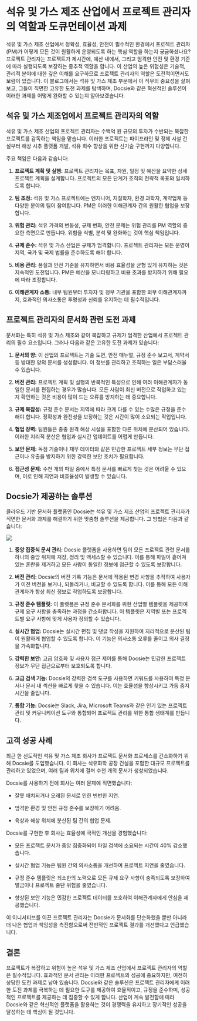 # 석유 및 가스 제조 산업에서 프로젝트 관리자의 역할과 도큐먼테이션 과제

석유 및 가스 제조 산업에서 정확성, 효율성, 안전이 필수적인 환경에서 프로젝트 관리자(PM)가 어떻게 모든 것이 원활하게 운영되도록 하는 핵심 역할을 하는지 궁금하셨나요? 프로젝트 관리자는 프로젝트가 제시간에, 예산 내에서, 그리고 엄격한 안전 및 환경 기준에 따라 실행되도록 보장하는 중추적 역할을 합니다. 이 산업의 높은 위험성은 기술적, 관리적 분야에 대한 깊은 이해를 요구하므로 프로젝트 관리자의 역할은 도전적이면서도 보람이 있습니다. 이 블로그에서는 석유 및 가스 제조 부문에서 이 직무의 중요성을 살펴보고, 그들이 직면한 고유한 도전 과제를 탐색하며, Docsie와 같은 혁신적인 솔루션이 이러한 과제를 어떻게 완화할 수 있는지 알아보겠습니다.

## 석유 및 가스 제조업에서 프로젝트 관리자의 역할

석유 및 가스 제조 산업의 프로젝트 관리자는 수백억 원 규모의 투자가 수반되는 복잡한 프로젝트를 감독하는 책임을 맡습니다. 이러한 프로젝트는 파이프라인 및 정제 시설 건설부터 해상 시추 플랫폼 개발, 석유 회수 향상을 위한 신기술 구현까지 다양합니다.

주요 책임은 다음과 같습니다:

1. **프로젝트 계획 및 실행:** 프로젝트 관리자는 목표, 자원, 일정 및 예산을 요약한 상세 프로젝트 계획을 설계합니다. 프로젝트의 모든 단계가 조직의 전략적 목표와 일치하도록 합니다.

2. **팀 조정:** 석유 및 가스 프로젝트에는 엔지니어, 지질학자, 환경 과학자, 계약업체 등 다양한 분야의 팀이 참여합니다. PM은 이러한 이해관계자 간의 원활한 협업을 보장합니다.

3. **위험 관리:** 석유 가격의 변동성, 규제 변화, 안전 문제는 위험 관리를 PM 역할의 중요한 측면으로 만듭니다. 위험을 식별, 분석 및 완화하는 것이 핵심 책임입니다.

4. **규제 준수:** 석유 및 가스 산업은 규제가 엄격합니다. 프로젝트 관리자는 모든 운영이 지역, 국가 및 국제 법률을 준수하도록 해야 합니다.

5. **비용 관리:** 품질과 안전 기준을 유지하면서 비용 효율성을 균형 있게 유지하는 것은 지속적인 도전입니다. PM은 예산을 모니터링하고 비용 초과를 방지하기 위해 필요에 따라 조정합니다.

6. **이해관계자 소통:** 내부 팀원부터 투자자 및 정부 기관을 포함한 외부 이해관계자까지, 효과적인 의사소통은 투명성과 신뢰를 유지하는 데 필수적입니다.

## 프로젝트 관리자의 문서화 관련 도전 과제

문서화는 특히 석유 및 가스 제조와 같이 복잡하고 규제가 엄격한 산업에서 프로젝트 관리의 필수 요소입니다. 그러나 다음과 같은 고유한 도전 과제가 있습니다:

1. **문서의 양:** 이 산업의 프로젝트는 기술 도면, 안전 매뉴얼, 규정 준수 보고서, 계약서 등 방대한 양의 문서를 생성합니다. 이 정보를 관리하고 조직하는 일은 부담스러울 수 있습니다.

2. **버전 관리:** 프로젝트 계획 및 실행의 반복적인 특성으로 인해 여러 이해관계자가 동일한 문서를 편집하는 경우가 많습니다. 모든 사람이 최신 버전으로 작업하고 있는지 확인하는 것은 비용이 많이 드는 오류를 방지하는 데 중요합니다.

3. **규제 복잡성:** 규정 준수 문서는 지역에 따라 크게 다를 수 있는 수많은 규정을 준수해야 합니다. 정확성과 완전성을 보장하는 것은 시간이 많이 소요되는 작업입니다.

4. **협업 장벽:** 팀원들은 종종 원격 해상 시설을 포함한 다른 위치에 분산되어 있습니다. 이러한 지리적 분산은 협업과 실시간 업데이트를 어렵게 만듭니다.

5. **보안 문제:** 독점 기술이나 재무 데이터와 같은 민감한 프로젝트 세부 정보는 무단 접근이나 유출을 방지하기 위한 강력한 보안 조치가 필요합니다.

6. **접근성 문제:** 수천 개의 파일 중에서 특정 문서를 빠르게 찾는 것은 어려울 수 있으며, 이로 인해 지연과 비효율성이 발생할 수 있습니다.

## Docsie가 제공하는 솔루션

클라우드 기반 문서화 플랫폼인 Docsie는 석유 및 가스 제조 산업의 프로젝트 관리자가 직면한 문서화 과제를 해결하기 위한 맞춤형 솔루션을 제공합니다. 그 방법은 다음과 같습니다:

![](https://cdn.docsie.io/workspace_PxAvC1Uenuc7ad6H3/doc_wn84Jkoc6hIMTO2eE/file_F1TpTXd7AFYoSrPvt/image_2ba07996-b5ee-66aa-fee3-f88d6b40b3b5.jpg)

1. **중앙 집중식 문서 관리:** Docsie 플랫폼을 사용하면 팀이 모든 프로젝트 관련 문서를 하나의 중앙 위치에 저장, 정리 및 액세스할 수 있습니다. 이를 통해 파일이 흩어져 있는 혼란을 제거하고 모든 사람이 동일한 정보에 접근할 수 있도록 보장합니다.

2. **버전 관리:** Docsie의 버전 기록 기능은 문서에 적용된 변경 사항을 추적하여 사용자가 이전 버전을 보거나, 되돌리거나, 비교할 수 있도록 합니다. 이를 통해 모든 이해관계자가 항상 최신 정보로 작업하도록 보장합니다.

3. **규정 준수 템플릿:** 이 플랫폼은 규정 준수 문서화를 위한 산업별 템플릿을 제공하여 규제 요구 사항을 충족하는 과정을 간소화합니다. 이 템플릿은 지역별 또는 프로젝트별 요구 사항에 맞게 사용자 정의할 수 있습니다.

4. **실시간 협업:** Docsie는 실시간 편집 및 댓글 작성을 지원하여 지리적으로 분산된 팀이 원활하게 협업할 수 있도록 합니다. 이 기능은 의사소통 오류를 줄이고 의사 결정을 가속화합니다.

5. **강력한 보안:** 고급 암호화 및 사용자 접근 제어를 통해 Docsie는 민감한 프로젝트 정보가 무단 접근으로부터 보호되도록 합니다.

6. **고급 검색 기능:** Docsie의 강력한 검색 도구를 사용하면 키워드를 사용하여 특정 문서나 문서 내 섹션을 빠르게 찾을 수 있습니다. 이는 효율성을 향상시키고 가동 중지 시간을 줄입니다.

7. **통합 기능:** Docsie는 Slack, Jira, Microsoft Teams와 같은 인기 있는 프로젝트 관리 및 커뮤니케이션 도구와 통합되어 프로젝트 관리를 위한 통합 생태계를 만듭니다.

## 고객 성공 사례

최근 한 선도적인 석유 및 가스 제조 회사가 프로젝트 문서화 프로세스를 간소화하기 위해 Docsie를 도입했습니다. 이 회사는 석유화학 공장 건설을 포함한 대규모 프로젝트를 관리하고 있었으며, 여러 팀과 위치에 걸쳐 수천 개의 문서가 생성되었습니다.

Docsie를 사용하기 전에 회사는 여러 문제에 직면했습니다:

* 잘못 배치되거나 오래된 문서로 인한 빈번한 지연.

* 엄격한 환경 및 안전 규정 준수를 보장하기 어려움.

* 육상과 해상 위치에 분산된 팀 간의 협업 문제.

Docsie를 구현한 후 회사는 효율성에 극적인 개선을 경험했습니다:

* 모든 프로젝트 문서가 중앙 집중화되어 파일 검색에 소요되는 시간이 40% 감소했습니다.

* 실시간 협업 기능은 팀원 간의 의사소통을 개선하여 프로젝트 지연을 줄였습니다.

* 규정 준수 템플릿은 최소한의 노력으로 모든 규제 요구 사항이 충족되도록 보장하여 벌금이나 프로젝트 중단 위험을 줄였습니다.

* 향상된 보안 기능은 민감한 프로젝트 데이터를 보호하여 이해관계자에게 안심을 제공했습니다.

이 이니셔티브를 이끈 프로젝트 관리자는 Docsie가 문서화를 단순화했을 뿐만 아니라 더 나은 협업과 책임성을 촉진함으로써 전반적인 프로젝트 결과를 개선했다고 언급했습니다.

## 결론

프로젝트가 복잡하고 위험이 높은 석유 및 가스 제조 산업에서 프로젝트 관리자의 역할은 필수적입니다. 효과적인 문서 관리는 이러한 프로젝트의 성공에 중요하지만, 여전히 상당한 도전 과제로 남아 있습니다. Docsie와 같은 솔루션은 프로젝트 관리자에게 이러한 도전 과제를 극복하는 데 필요한 도구를 제공하여 효율적이고, 규정을 준수하며, 성공적인 프로젝트를 제공하는 데 집중할 수 있게 합니다. 산업이 계속 발전함에 따라 Docsie와 같은 혁신적인 플랫폼을 활용하는 것이 경쟁력을 유지하고 장기적인 성공을 달성하는 데 핵심이 될 것입니다.